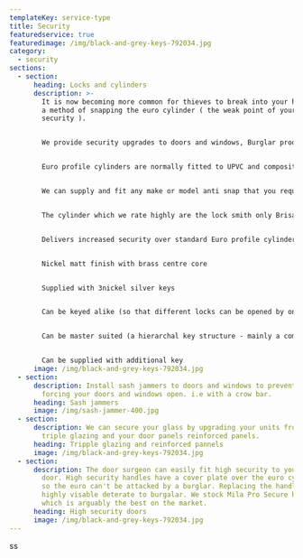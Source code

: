 ```yaml
---
templateKey: service-type
title: Security
featuredservice: true
featuredimage: /img/black-and-grey-keys-792034.jpg
category:
  - security
sections:
  - section:
      heading: Locks and cylinders
      description: >-
        It is now becoming more common for thieves to break into your home using
        a method of snapping the euro cylinder ( the weak point of your door
        security ).


        We provide security upgrades to doors and windows, Burglar proof door handles and door cylinders which the police are advising the public to install. All our handles and cylinders have been tested to the highest standards and are secured by design


        Euro profile cylinders are normally fitted to UPVC and composite doors but in some cases can be fited to aluminum or timber doors. If you are unsure of the euro profile of your door or unsure if you need to upgrade your locks you can email of text a picture of your locks to the door surgeon and we will be more then happy to give you the advice or information you need.


        We can supply and fit any make or model anti snap that you require.


        The cylinder which we rate highly are the lock smith only Brisant range, which come in different security levels and different prices to suit your needs.


        Delivers increased security over standard Euro profile cylinders.


        Nickel matt finish with brass centre core


        Supplied with 3nickel silver keys


        Can be keyed alike (so that different locks can be opened by one key)


        Can be master suited (a hierarchal key structure - mainly a commercial application)


        Can be supplied with additional key
      image: /img/black-and-grey-keys-792034.jpg
  - section:
      description: Install sash jammers to doors and windows to prevent thieves from
        forcing your doors and windows open. i.e with a crow bar.
      heading: Sash jammers
      image: /img/sash-jammer-400.jpg
  - section:
      description: We can secure your glass by upgrading your units from double to
        triple glazing and your door panels reinforced panels.
      heading: Tripple glazing and reinforced pannels
      image: /img/black-and-grey-keys-792034.jpg
  - section:
      description: The door surgeon can easily fit high security to your existing
        door. High security handles have a cover plate over the euro cylinder,
        so the euro can't be attacked by a burglar. Replacing the handles is a
        highly visable deterate to burgalar. We stock Mila Pro Secure handle
        which is arguably the best on the market.
      heading: High security doors
      image: /img/black-and-grey-keys-792034.jpg
---
```

ss